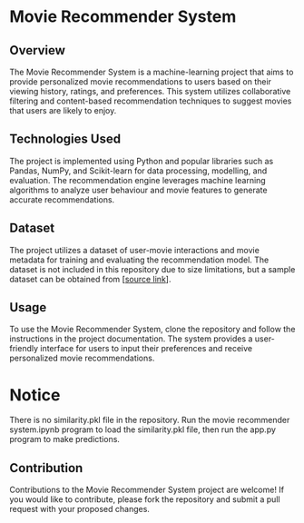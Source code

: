 # Movie Recommender System

## Overview
The Movie Recommender System is a machine-learning project that aims to provide personalized movie recommendations to users based on their viewing history, ratings, and preferences. This system utilizes collaborative filtering and content-based recommendation techniques to suggest movies that users are likely to enjoy.

## Technologies Used
The project is implemented using Python and popular libraries such as Pandas, NumPy, and Scikit-learn for data processing, modelling, and evaluation. The recommendation engine leverages machine learning algorithms to analyze user behaviour and movie features to generate accurate recommendations.

## Dataset
The project utilizes a dataset of user-movie interactions and movie metadata for training and evaluating the recommendation model. The dataset is not included in this repository due to size limitations, but a sample dataset can be obtained from [[source link](https://www.kaggle.com/datasets/tmdb/tmdb-movie-metadata)].

## Usage
To use the Movie Recommender System, clone the repository and follow the instructions in the project documentation. The system provides a user-friendly interface for users to input their preferences and receive personalized movie recommendations.

# Notice
There is no similarity.pkl file in the repository. Run the movie recommender system.ipynb program to load the similarity.pkl file, then run the app.py program to make predictions.

## Contribution
Contributions to the Movie Recommender System project are welcome! If you would like to contribute, please fork the repository and submit a pull request with your proposed changes.
